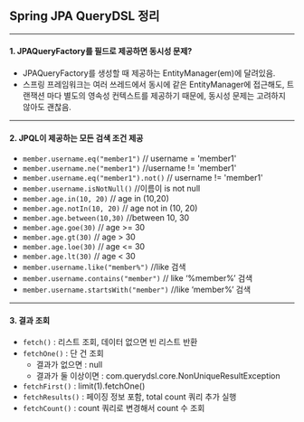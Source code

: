## Spring JPA QueryDSL 정리

---

#### 1. JPAQueryFactory를 필드로 제공하면 동시성 문제?

- JPAQueryFactory를 생성할 때 제공하는 EntityManager(em)에 달려있음.
- 스프링 프레임워크는 여러 쓰레드에서 동시에 같은 EntityManager에 접근해도, 트랜잭션 마다 별도의 영속성 컨텍스트를 제공하기 때문에, 동시성 문제는 고려하지 않아도 괜찮음.

---

#### 2. JPQL이 제공하는 모든 검색 조건 제공

- `member.username.eq("member1")` // username = 'member1'
- `member.username.ne("member1")` //username != 'member1'
- `member.username.eq("member1").not()` // username != 'member1'
- `member.username.isNotNull()` //이름이 is not null
- `member.age.in(10, 20)` // age in (10,20)
- `member.age.notIn(10, 20)` // age not in (10, 20)
- `member.age.between(10,30)` //between 10, 30
- `member.age.goe(30)` // age >= 30
- `member.age.gt(30)` // age > 30
- `member.age.loe(30)` // age <= 30
- `member.age.lt(30)` // age < 30
- `member.username.like("member%")` //like 검색
- `member.username.contains("member")` // like ‘%member%’ 검색
- `member.username.startsWith("member")` //like ‘member%’ 검색

---

#### 3. 결과 조회

- `fetch()` : 리스트 조회, 데이터 없으면 빈 리스트 반환
- `fetchOne()` : 단 건 조회
  - 결과가 없으면 : null
  - 결과가 둘 이상이면 : com.querydsl.core.NonUniqueResultException
- `fetchFirst()` : limit(1).fetchOne()
- `fetchResults()` : 페이징 정보 포함, total count 쿼리 추가 실행
- `fetchCount()` : count 쿼리로 변경해서 count 수 조회
